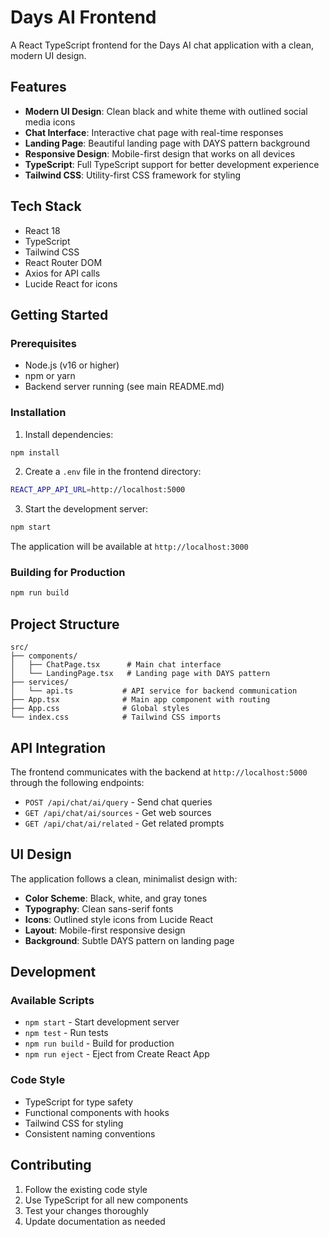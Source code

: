 # Days AI Frontend

A React TypeScript frontend for the Days AI chat application with a clean, modern UI design.

## Features

- **Modern UI Design**: Clean black and white theme with outlined social media icons
- **Chat Interface**: Interactive chat page with real-time responses
- **Landing Page**: Beautiful landing page with DAYS pattern background
- **Responsive Design**: Mobile-first design that works on all devices
- **TypeScript**: Full TypeScript support for better development experience
- **Tailwind CSS**: Utility-first CSS framework for styling

## Tech Stack

- React 18
- TypeScript
- Tailwind CSS
- React Router DOM
- Axios for API calls
- Lucide React for icons

## Getting Started

### Prerequisites

- Node.js (v16 or higher)
- npm or yarn
- Backend server running (see main README.md)

### Installation

1. Install dependencies:
```bash
npm install
```

2. Create a `.env` file in the frontend directory:
```bash
REACT_APP_API_URL=http://localhost:5000
```

3. Start the development server:
```bash
npm start
```

The application will be available at `http://localhost:3000`

### Building for Production

```bash
npm run build
```

## Project Structure

```
src/
├── components/
│   ├── ChatPage.tsx      # Main chat interface
│   └── LandingPage.tsx   # Landing page with DAYS pattern
├── services/
│   └── api.ts           # API service for backend communication
├── App.tsx              # Main app component with routing
├── App.css              # Global styles
└── index.css            # Tailwind CSS imports
```

## API Integration

The frontend communicates with the backend at `http://localhost:5000` through the following endpoints:

- `POST /api/chat/ai/query` - Send chat queries
- `GET /api/chat/ai/sources` - Get web sources
- `GET /api/chat/ai/related` - Get related prompts

## UI Design

The application follows a clean, minimalist design with:

- **Color Scheme**: Black, white, and gray tones
- **Typography**: Clean sans-serif fonts
- **Icons**: Outlined style icons from Lucide React
- **Layout**: Mobile-first responsive design
- **Background**: Subtle DAYS pattern on landing page

## Development

### Available Scripts

- `npm start` - Start development server
- `npm test` - Run tests
- `npm run build` - Build for production
- `npm run eject` - Eject from Create React App

### Code Style

- TypeScript for type safety
- Functional components with hooks
- Tailwind CSS for styling
- Consistent naming conventions

## Contributing

1. Follow the existing code style
2. Use TypeScript for all new components
3. Test your changes thoroughly
4. Update documentation as needed
